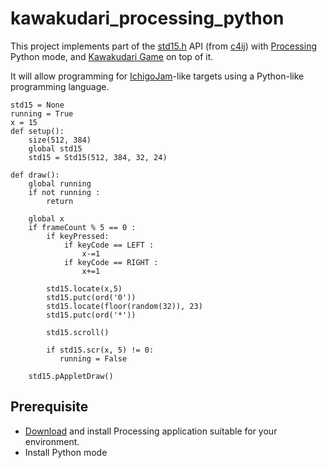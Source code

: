 # kawakudari_processing_python

This project implements part of the [std15.h](https://github.com/IchigoJam/c4ij/blob/master/src/std15.h) API (from [c4ij](https://github.com/IchigoJam/c4ij)) with [Processing](https://processing.org/) Python mode, and [Kawakudari Game](https://ichigojam.github.io/print/en/KAWAKUDARI.html) on top of it.

It will allow programming for [IchigoJam](https://ichigojam.net/index-en.html)-like targets using a Python-like programming language.
```
std15 = None
running = True
x = 15
def setup():
    size(512, 384)
    global std15
    std15 = Std15(512, 384, 32, 24)
    
def draw():
    global running
    if not running :
        return
    
    global x    
    if frameCount % 5 == 0 :
        if keyPressed:
            if keyCode == LEFT :
                x-=1
            if keyCode == RIGHT :
                x+=1
    
        std15.locate(x,5)
        std15.putc(ord('0'))
        std15.locate(floor(random(32)), 23)
        std15.putc(ord('*'))
    
        std15.scroll()
        
        if std15.scr(x, 5) != 0:
           running = False 
    
    std15.pAppletDraw()
```

## Prerequisite

* [Download](https://processing.org/download/) and install Processing application suitable for your environment.
* Install Python mode


